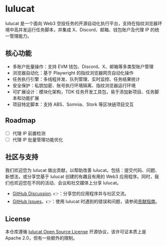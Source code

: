 # lulucat

lulucat 是一个面向 Web3 空投任务的开源自动化执行平台，支持在指纹浏览器环境中高并发运行任务脚本，并集成 X、Discord、邮箱、钱包账户及代理 IP 的统一管理能力。

## 核心功能
  - 多账户批量操作：支持 EVM 钱包、Discord、X、邮箱等多类型账户管理
  - 浏览器自动化：基于 Playwright 的指纹浏览器网页自动化操作
  - 任务执行引擎：多线程并发、队列管理、实时监控、任务结果统计
  - 安全保护：私钥加密、账号执行环境隔离、指纹浏览器运行环境
  - 可扩展设计：模块化架构，TDK 任务开发工具包，易于添加新项目、任务脚本和功能扩展
  - 项目特定脚本：支持 ABS、Somnia、Stork 等区块链项目交互

## Roadmap
- [ ] 代理 IP 前置检测
- [ ] 代理 IP 批量管理功能优化

## 社区与支持

我们欢迎您为 lulucat 做出贡献，以帮助改善 lulucat。包括：提交代码、问题、新想法，或分享您基于 lulucat 创建的有趣且有用的 Web3 应用程序。同时，我们也欢迎您在不同的活动、会议和社交媒体上分享 lulucat。

- [GitHub Discussion](https://github.com/lulucat-labs/lulucat/discussions). 👉：分享您的应用程序并与社区交流。
- [GitHub Issues](https://github.com/lulucat-labs/lulucat/issues)。👉：使用 lulucat 时遇到的错误和问题，请参阅[贡献指南](CONTRIBUTING.md)。

## License

本仓库遵循 [lulucat Open Source License](LICENSE) 开源协议，该许可证本质上是 Apache 2.0，但有一些额外的限制。